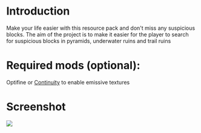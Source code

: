 # Introduction
Make your life easier with this resource pack and don't miss any suspicious blocks. The aim of the project is to make it easier for the player to search for suspicious blocks in pyramids, underwater ruins and trail ruins
# Required mods (optional):
Optifine or [Continuity](https://modtinth.com/mods/continuity) to enable emissive textures
# Screenshot
![](https://i.imgur.com/E8spgeN.png)
